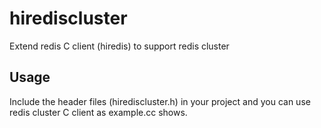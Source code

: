 # hirediscluster
Extend redis C client (hiredis) to support redis cluster

## Usage
Include the header files (hirediscluster.h) in your project and you can use
redis cluster C client as example.cc shows.
